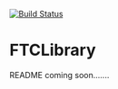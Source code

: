 [![Build Status](https://travis-ci.org/lasarobotics/FTCLibrary.svg?branch=feature-citest)](https://travis-ci.org/lasarobotics/FTCLibrary)
# FTCLibrary
README coming soon.......
